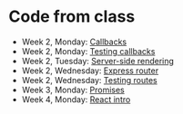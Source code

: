 # Code from class

* Week 2, Monday: [Callbacks](callbacks)
* Week 2, Monday: [Testing callbacks](testing-callbacks)
* Week 2, Tuesday: [Server-side rendering](server-side-rendering)
* Week 2, Wednesday: [Express router](express-router)
* Week 2, Wednesday: [Testing routes](testing-routes)
* Week 3, Monday: [Promises](promises)
* Week 4, Monday: [React intro](react-intro)
